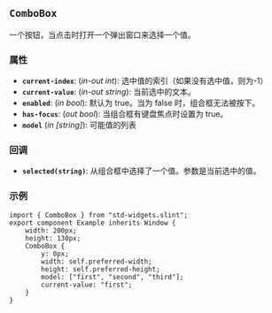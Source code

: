<!-- Copyright © SixtyFPS GmbH <info@slint.dev> ; SPDX-License-Identifier: MIT -->
## `ComboBox`

一个按钮，当点击时打开一个弹出窗口来选择一个值。

### 属性

-   **`current-index`**: (_in-out_ _int_): 选中值的索引（如果没有选中值，则为-1）
-   **`current-value`**: (_in-out_ _string_): 当前选中的文本。
-   **`enabled`**: (_in_ _bool_): 默认为 true。当为 false 时，组合框无法被按下。
-   **`has-focus`**: (_out_ _bool_): 当组合框有键盘焦点时设置为 true。
-   **`model`** (_in_ _\[string\]_): 可能值的列表

### 回调

-   **`selected(string)`**: 从组合框中选择了一个值。参数是当前选中的值。

### 示例

```slint
import { ComboBox } from "std-widgets.slint";
export component Example inherits Window {
    width: 200px;
    height: 130px;
    ComboBox {
        y: 0px;
        width: self.preferred-width;
        height: self.preferred-height;
        model: ["first", "second", "third"];
        current-value: "first";
    }
}
```

